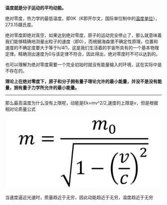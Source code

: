 **温度就是分子运动的平均动能。**

绝对零度，热力学的最低温度，即0K（K即开尔文，国际单位制中的[温度单位](https://baike.baidu.com/item/温度单位/9460959)），273.15摄氏度。

绝对零度即绝对真空，如果达到绝对零度，原子的运动完全停止了，那么就意味着我们能够精确地测量出粒子的速度（即0），而根据海森堡不确定性原理，位置和速度的不确定度要大于等于h/4Π，这是我们生活着的宇宙所具有的一个基本物理定律。精确测出速度为0与该定律不符合，因此得出，绝对零度时不可以达到的。

也可以理解为绝对零度需要一个完全初始时就没有能量输入的环境，这在实际中是不存在的。

**理论上在绝对零度下，原子和分子拥有量子理论允许的最小能量，并没不是没有能量，拥有量子力学所允许的最小能量。**

---

那么最高温度为什么没有上限呢，动能是Ek=mv^2/2,速度的上限是v，但是根据相对论质量公式

![21](image/21.jpg)

当速度逼近光速时，质量趋近于无穷，因此动能趋近于无穷，温度趋近于无穷

